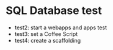 # SQL Database test
* test2: start a webapps and apps test
* test3: set a Coffee Script 
* test4: create a scaffolding